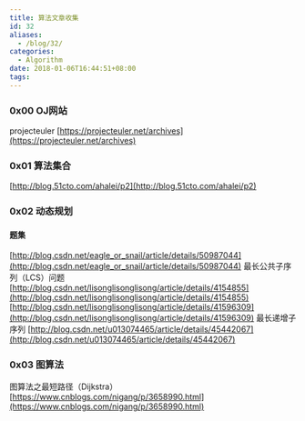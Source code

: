 ```yaml
---
title: 算法文章收集
id: 32
aliases:
  - /blog/32/
categories:
  - Algorithm
date: 2018-01-06T16:44:51+08:00
tags:
---
```


### 0x00 OJ网站

projecteuler
[https://projecteuler.net/archives](https://projecteuler.net/archives)
### 0x01 算法集合

[http://blog.51cto.com/ahalei/p2](http://blog.51cto.com/ahalei/p2)

### 0x02 动态规划

#### 题集

[http://blog.csdn.net/eagle_or_snail/article/details/50987044](http://blog.csdn.net/eagle_or_snail/article/details/50987044)
最长公共子序列（LCS）问题
[http://blog.csdn.net/lisonglisonglisong/article/details/4154855](http://blog.csdn.net/lisonglisonglisong/article/details/4154855)
[http://blog.csdn.net/lisonglisonglisong/article/details/41596309](http://blog.csdn.net/lisonglisonglisong/article/details/41596309)
最长递增子序列
[http://blog.csdn.net/u013074465/article/details/45442067](http://blog.csdn.net/u013074465/article/details/45442067)
### 0x03 图算法

图算法之最短路径（Dijkstra）
[https://www.cnblogs.com/nigang/p/3658990.html](https://www.cnblogs.com/nigang/p/3658990.html)
